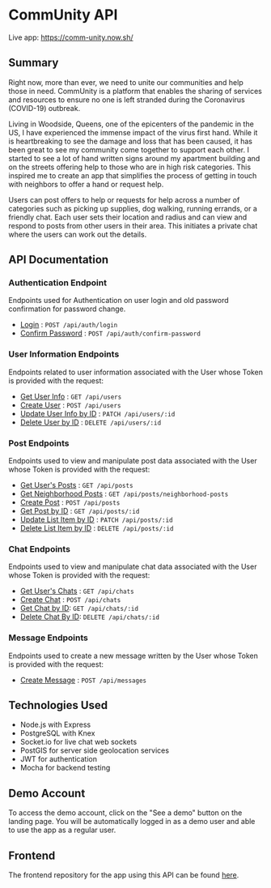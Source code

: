 # CommUnity API

Live app: https://comm-unity.now.sh/

## Summary

Right now, more than ever, we need to unite our communities and help those in need. CommUnity is a platform that enables the sharing of services and resources to ensure no one is left stranded during the Coronavirus (COVID-19) outbreak.

Living in Woodside, Queens, one of the epicenters of the pandemic in the US, I have experienced the immense impact of the virus first hand. While it is heartbreaking to see the damage and loss that has been caused, it has been great to see my community come together to support each other. I started to see a lot of hand written signs around my apartment building and on the streets offering help to those who are in high risk categories. This inspired me to create an app that simplifies the process of getting in touch with neighbors to offer a hand or request help.

Users can post offers to help or requests for help across a number of categories such as picking up supplies, dog walking, running errands, or a friendly chat. Each user sets their location and radius and can view and respond to posts from other users in their area. This initiates a private chat where the users can work out the details.

## API Documentation

### Authentication Endpoint

Endpoints used for Authentication on user login and old password confirmation for password change.

* [Login](docs/auth/login.md) : `POST /api/auth/login`
* [Confirm Password](docs/auth/confirm-password.md) : `POST /api/auth/confirm-password`

### User Information Endpoints

Endpoints related to user information associated with the User whose Token is provided with the request:

* [Get User Info](docs/user/get.md) : `GET /api/users`
* [Create User](docs/user/post.md) : `POST /api/users`
* [Update User Info by ID](docs/user/id/patch.md) : `PATCH /api/users/:id`
* [Delete User by ID](docs/user/id/delete.md) : `DELETE /api/users/:id`

### Post Endpoints

Endpoints used to view and manipulate post data associated with the User whose Token is provided with the request:

* [Get User's Posts](docs/posts/get.md) : `GET /api/posts`
* [Get Neighborhood Posts](docs/posts/get-neighborhood.md) : `GET /api/posts/neighborhood-posts`
* [Create Post](docs/posts/post.md) : `POST /api/posts`
* [Get Post by ID](docs/posts/id/get.md) : `GET /api/posts/:id`
* [Update List Item by ID](docs/posts/id/patch.md) : `PATCH /api/posts/:id`
* [Delete List Item by ID](docs/posts/id/delete.md) : `DELETE /api/posts/:id`

### Chat Endpoints

Endpoints used to view and manipulate chat data associated with the User whose Token is provided with the request:

* [Get User's Chats](docs/chats/get.md) : `GET /api/chats`
* [Create Chat](docs/chats/post.md) : `POST /api/chats`
* [Get Chat by ID](docs/chats/id/get.md): `GET /api/chats/:id`
* [Delete Chat By ID](docs/chats/id/delete.md): `DELETE /api/chats/:id`

### Message Endpoints

Endpoints used to create a new message written by the User whose Token is provided with the request:

* [Create Message](docs/messages/post.md) : `POST /api/messages`

## Technologies Used

* Node.js with Express
* PostgreSQL with Knex
* Socket.io for live chat web sockets
* PostGIS for server side geolocation services
* JWT for authentication
* Mocha for backend testing

## Demo Account

To access the demo account, click on the "See a demo" button on the landing page. You will be automatically logged in as a demo user and able to use the app as a regular user.

## Frontend

The frontend repository for the app using this API can be found [here](https://github.com/zoeferencova/community-frontend).
